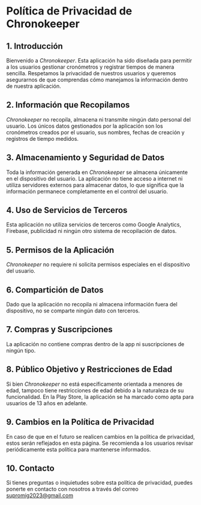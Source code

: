 # **Política de Privacidad de Chronokeeper**

## **1. Introducción**
Bienvenido a *Chronokeeper*. Esta aplicación ha sido diseñada para permitir a los usuarios gestionar cronómetros y registrar tiempos de manera sencilla. Respetamos la privacidad de nuestros usuarios y queremos asegurarnos de que comprendas cómo manejamos la información dentro de nuestra aplicación.

## **2. Información que Recopilamos**
*Chronokeeper* no recopila, almacena ni transmite ningún dato personal del usuario. Los únicos datos gestionados por la aplicación son los cronómetros creados por el usuario, sus nombres, fechas de creación y registros de tiempo medidos.

## **3. Almacenamiento y Seguridad de Datos**
Toda la información generada en *Chronokeeper* se almacena únicamente en el dispositivo del usuario. La aplicación no tiene acceso a internet ni utiliza servidores externos para almacenar datos, lo que significa que la información permanece completamente en el control del usuario.

## **4. Uso de Servicios de Terceros**
Esta aplicación no utiliza servicios de terceros como Google Analytics, Firebase, publicidad ni ningún otro sistema de recopilación de datos.

## **5. Permisos de la Aplicación**
*Chronokeeper* no requiere ni solicita permisos especiales en el dispositivo del usuario.

## **6. Compartición de Datos**
Dado que la aplicación no recopila ni almacena información fuera del dispositivo, no se comparte ningún dato con terceros.

## **7. Compras y Suscripciones**
La aplicación no contiene compras dentro de la app ni suscripciones de ningún tipo.

## **8. Público Objetivo y Restricciones de Edad**
Si bien *Chronokeeper* no está específicamente orientada a menores de edad, tampoco tiene restricciones de edad debido a la naturaleza de su funcionalidad. En la Play Store, la aplicación se ha marcado como apta para usuarios de 13 años en adelante.

## **9. Cambios en la Política de Privacidad**
En caso de que en el futuro se realicen cambios en la política de privacidad, estos serán reflejados en esta página. Se recomienda a los usuarios revisar periódicamente esta política para mantenerse informados.

## **10. Contacto**
Si tienes preguntas o inquietudes sobre esta política de privacidad, puedes ponerte en contacto con nosotros a través del correo supromig2023@gmail.com
